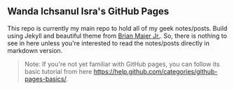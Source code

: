 ## Wanda Ichsanul Isra's GitHub Pages

This repo is currently my main repo to hold all of my geek notes/posts. Build using Jekyll and beautiful theme from [Brian Maier Jr.](https://github.com/brianmaierjr/long-haul). So, there is nothing to see in here unless you're interested to read the notes/posts directly in markdown version.

> Note: If you're not yet familiar with GitHub pages, you can follow its basic tutorial from here https://help.github.com/categories/github-pages-basics/.
